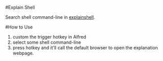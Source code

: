 #Explain Shell

Search shell command-line in [explainshell](http://www.explainshell.com/).

#How to Use

1. custom the trigger hotkey in Alfred
2. select some shell command-line
3. press hotkey and it'll call the default browser to open the explanation webpage.
